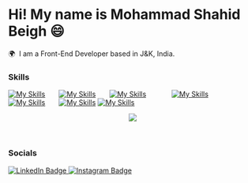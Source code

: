 Hi! My name is Mohammad Shahid Beigh 😄
========================================================================================================================================

🌍  I am a Front-End Developer based in J&K, India.
<br/>

### Skills

[![My Skills](https://skillicons.dev/icons?i=html,css)](https://skillicons.dev) &nbsp;&nbsp;&nbsp;&nbsp;&nbsp; [![My Skills](https://skillicons.dev/icons?i=js,ts)](https://skillicons.dev) &nbsp;&nbsp;&nbsp;&nbsp;&nbsp; [![My Skills](https://skillicons.dev/icons?i=react,rxjs,redux)](https://skillicons.dev) &nbsp;&nbsp;&nbsp;&nbsp;&nbsp; &nbsp;&nbsp;&nbsp;&nbsp;&nbsp; [![My Skills](https://skillicons.dev/icons?i=next,remix)](https://skillicons.dev) &nbsp;&nbsp;&nbsp;&nbsp;&nbsp; [![My Skills](https://skillicons.dev/icons?i=tailwind,scss)](https://skillicons.dev) &nbsp;&nbsp;&nbsp;&nbsp;&nbsp; [![My Skills](https://skillicons.dev/icons?i=materialui,threejs)](https://skillicons.dev)  [![My Skills](https://skillicons.dev/icons?i=apollo,gatsby,astro)](https://skillicons.dev)
<p align="center">
  <a href="https://skillicons.dev">
    <img src="https://skillicons.dev/icons?i=git,github,netlify,vercel" />
  </a>
</p>
<br/>

### Socials

<div id="badges">
  <a href="https://www.linkedin.com/in/mohammad-shahid-beigh/">
    <img src="https://img.shields.io/badge/LinkedIn-blue?style=for-the-badge&logo=linkedin&logoColor=white" alt="LinkedIn Badge"/>
  <a href="https://x.com/ShahidM29040975?t=yHwKObUdCDXJX2NYeSJ4eA&s=08">
   <img src="https://img.shields.io/badge/Instagram-pink?style=for-the-badge&logo=instagram&logoColor=white" alt="Instagram Badge"/>
 </a>
</div>
